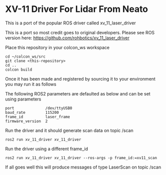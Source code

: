 # XV-11 Driver For Lidar From Neato

This is a port of the popular ROS driver called  xv_11_laser_driver

This is a port so most credit goes to original developers.
Please see ROS version here:  https://github.com/rohbotics/xv_11_laser_driver

Place this repository in your colcon_ws workspace

    cd ~/colcon_ws/src
    git clone <this-repository>
    cd ..
    colcon build

Once it has been made and registered by sourcing it to your environment 
you may run it as follows

The following ROS2 parameters are defaulted as below and can be set using parameters

    port              /dev/ttyUSB0
    baud_rate         115200
    frame_id          laser_frame
    firmware_version  2

Run the driver and it should generate scan data on topic /scan

    ros2 run xv_11_driver xv_11_driver

Run the driver using a different frame_id

    ros2 run xv_11_driver xv_11_driver --ros-args -p frame_id:=xv11_scan

If all goes well this will produce messages of type LaserScan on topic /scan

    

